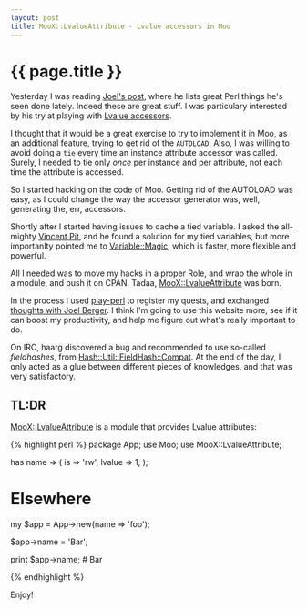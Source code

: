 ```yaml
---
layout: post
title: MooX::LvalueAttribute - Lvalue accessors in Moo
---
```


# {{ page.title }}

Yesterday I was reading [Joel's
post](http://blogs.perl.org/users/joel_berger/2013/02/in-the-name-of-create-great-things-in-perl.html),
where he lists great Perl things he's seen done lately. Indeed these are great
stuff. I was particulary interested by his try at playing with [Lvalue accessors](https://gist.github.com/jberger/4740303).

I thought that it would be a great exercise to try to implement it in Moo, as
an additional feature, trying to get rid of the `AUTOLOAD`. Also, I was willing
to avoid doing a `tie` every time an instance attribute accessor was called.
Surely, I needed to tie only *once* per instance and per attribute, not each
time the attribute is accessed.

So I started hacking on the code of Moo. Getting rid of the AUTOLOAD was easy,
as I could change the way the accessor generator was, well, generating the,
err, accessors.

Shortly after I started having issues to cache a tied variable. I asked the
all-mighty [Vincent Pit](https://metacpan.org/author/VPIT), and he found a
solution for my tied variables, but more importanlty pointed me to
[Variable::Magic](https://metacpan.org/module/Variable::Magic), which is
faster, more flexible and powerful.

All I needed was to move my hacks in a proper Role, and wrap the whole in a
module, and push it on CPAN. Tadaa, [MooX::LvalueAttribute](https://metacpan.org/module/MooX::LvalueAttribute) was born.

In the process I used [play-perl](http::/play-perl.org) to register my quests,
and exchanged [thoughts with Joel
Berger](http://play-perl.org/quest/511800ae94f611130b000025). I think I'm going
to use this website more, see if it can boost my productivity, and help me
figure out what's really important to do.

On IRC, haarg discovered a bug and recommended to use so-called *fieldhashes*,
from
[Hash::Util::FieldHash::Compat](https://metacpan.org/module/Hash::Util::FieldHash::Compat).
At the end of the day, I only acted as a glue between different pieces of
knowledges, and that was very satisfactory.

## TL:DR

[MooX::LvalueAttribute](https://metacpan.org/module/MooX::LvalueAttribute) is a
module that provides Lvalue attributes:

{% highlight perl %}
package App;
use Moo;
use MooX::LvalueAttribute;

has name => (
  is => 'rw',
  lvalue => 1,
);

# Elsewhere
my $app = App->new(name => 'foo');

$app->name = 'Bar';

print $app->name;  # Bar

{% endhighlight %}

Enjoy!
